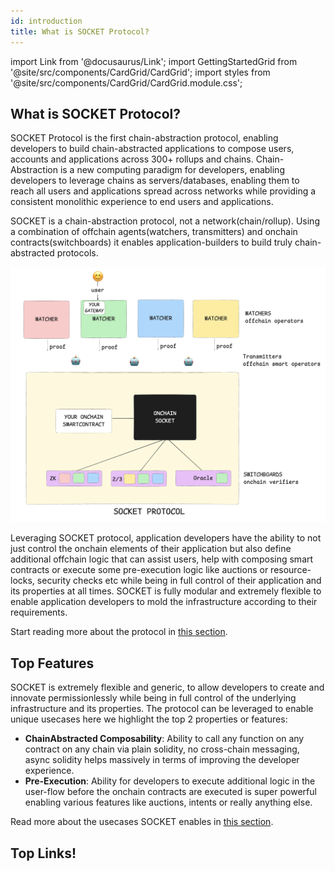 ```yaml
---
id: introduction
title: What is SOCKET Protocol?
---
```


import Link from '@docusaurus/Link';
import GettingStartedGrid from '@site/src/components/CardGrid/CardGrid';
import styles from '@site/src/components/CardGrid/CardGrid.module.css';

## What is SOCKET Protocol?

SOCKET Protocol is the first chain-abstraction protocol, enabling developers to build chain-abstracted applications to compose users, accounts and applications across 300+ rollups and chains. Chain-Abstraction is a new computing paradigm for developers, enabling developers to leverage chains as servers/databases, enabling them to reach all users and applications spread across networks while providing a consistent monolithic experience to end users and applications.

SOCKET is a chain-abstraction protocol, not a network(chain/rollup). Using a combination of offchain agents(watchers, transmitters) and onchain contracts(switchboards) it enables application-builders to build truly chain-abstracted protocols.

![image.png](../static/img/architecture.png)

Leveraging SOCKET protocol, application developers have the ability to not just control the onchain elements of their application but also define additional offchain logic that can assist users, help with composing smart contracts or execute some pre-execution logic like auctions or resource-locks, security checks etc while being in full control of their application and its properties at all times. SOCKET is fully modular and extremely flexible to enable application developers to mold the infrastructure according to their requirements.

Start reading more about the protocol in [this section](/architecture).

## Top Features

SOCKET is extremely flexible and generic, to allow developers to create and innovate permissionlessly while being in full control of the underlying infrastructure and its properties. The protocol can be leveraged to enable unique usecases here we highlight the top 2 properties or features:
- **ChainAbstracted Composability**: Ability to call any function on any contract on any chain via plain solidity, no cross-chain messaging, async solidity helps massively in terms of improving the developer experience.
- **Pre-Execution**: Ability for developers to execute additional logic in the user-flow before the onchain contracts are executed is super powerful enabling various features like auctions, intents or really anything else.

Read more about the usecases SOCKET enables in [this section](/usecases).

## Top Links!
<GettingStartedGrid />
